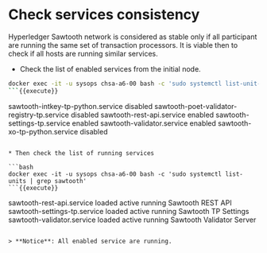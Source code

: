 # Check services consistency

Hyperledger Sawtooth network is considered as stable only if all participant are running the same set of transaction processors.
It is viable then to check if all hosts are running similar services.

* Check the list of enabled services from the initial node.

```bash
docker exec -it -u sysops chsa-a6-00 bash -c 'sudo systemctl list-unit-files | grep sawtooth'
```{{execute}}

```
sawtooth-intkey-tp-python.service           disabled
sawtooth-poet-validator-registry-tp.service disabled
sawtooth-rest-api.service                   enabled
sawtooth-settings-tp.service                enabled
sawtooth-validator.service                  enabled
sawtooth-xo-tp-python.service               disabled
```

* Then check the list of running services

```bash
docker exec -it -u sysops chsa-a6-00 bash -c 'sudo systemctl list-units | grep sawtooth'
```{{execute}}

```
sawtooth-rest-api.service       loaded active running Sawtooth REST API
sawtooth-settings-tp.service    loaded active running Sawtooth TP Settings
sawtooth-validator.service      loaded active running Sawtooth Validator Server
```

> **Notice**: All enabled service are running.
